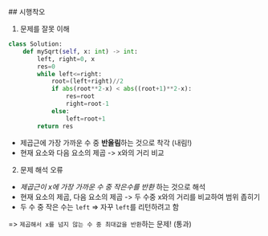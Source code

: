 ​## 시행착오

1. 문제를 잘못 이해

```py
class Solution:
    def mySqrt(self, x: int) -> int:
        left, right=0, x
        res=0
        while left<=right:
            root=(left+right)//2
            if abs(root**2-x) < abs((root+1)**2-x):
                res=root
                right=root-1
            else:
                left=root+1
        return res
```

- 제곱근에 가장 가까운 수 중 **반올림**하는 것으로 착각 (내림!)
- 현재 요소와 다음 요소의 제곱 -> x와의 거리 비교

2. 문제 해석 오류

- _제곱근이 x에 가장 가까운 수 중 작은수를 반환_ 하는 것으로 해석
- 현재 요소의 제곱, 다음 요소의 제곱 -> 두 수중 x와의 거리를 비교하여 범위 좁히기
- 두 수 중 작은 수는 `left` => 자꾸 `left`를 리턴하려고 함

=> `제곱해서 x를 넘지 않는 수 중 최대값을 반환`하는 문제! (통과)
